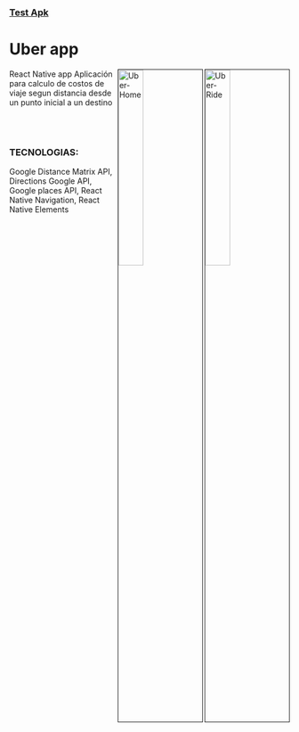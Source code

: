 ### [Test Apk](exp://exp.host/@crissoria/uber-clone)

# Uber app

<img src="https://i.ibb.co/J37FtW9/Uber-Ride.png" alt="Uber-Ride" border="1"  align="right" width="30%" height="auto" >
<img src="https://i.ibb.co/PzZxjq9/Uber-Home.png" alt="Uber-Home" border="1" align="right" width="30%" height="auto">

React Native app
Aplicación para calculo de costos de viaje segun distancia desde un punto inicial a un destino

<br/>
<br/>

### TECNOLOGIAS:

Google Distance Matrix API, Directions Google API, Google places API, React Native Navigation, React Native Elements
